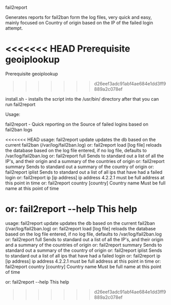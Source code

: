 fail2report

Generates reports for fail2ban form the log files, very quick and easy, mainly focused on Country of origin based on the IP of the failed login attempt.

<<<<<<< HEAD
Prerequisite geoiplookup
=======
Prerequisite geoiplookup 
>>>>>>> d26eef3adc91abf4ae684e1dd3ff9889a2c078ef

install.sh - installs the script into the /usr/bin/ directory after that you can run fail2report

Usage:

fail2report - Quick reporting on the Source of failed logins based on fail2ban logs

<<<<<<< HEAD
usage: fail2report update updates the db based on the current fail2ban (/var/log/fail2ban.log) or: fail2report load [log file] reloads the database based on the log file entered, if no log file, defaults to /var/log/fail2ban.log or: fail2report full Sends to standard out a list of all the IP's, and their origin and a summary of the countries of origin or: fail2report summary Sends to standard out a summary of the country of origin or: fail2report iplist Sends to standard out a list of all ips that have had a failed login or: fail2report ip [ip address] ip address 4.2.2.1 must be full address at this point in time or: fail2report country [country] Country name Must be full name at this point of time

or: fail2report --help This help
=======
usage: fail2report update               updates the db based on the current fail2ban (/var/log/fail2ban.log)
or:    fail2report load [log file]      reloads the database based on the log file entered, if no log file, defaults to /var/log/fail2ban.log
or:    fail2report full                 Sends to standard out a list of all the IP's, and their origin and a summary of the countries of origin
or:    fail2report summary              Sends to standard out a summary of the country of origin
or:    fail2report iplist               Sends to standard out a list of all ips that have had a failed login
or:    fail2report ip [ip address]      ip address 4.2.2.1 must be full address at this point in time
or:    fail2report country [country]    Country name Must be full name at this point of time

or:    fail2report --help               This help

>>>>>>> d26eef3adc91abf4ae684e1dd3ff9889a2c078ef
